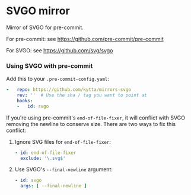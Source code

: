 SVGO mirror
===========

Mirror of SVGO for pre-commit.

For pre-commit: see https://github.com/pre-commit/pre-commit

For SVGO: see https://github.com/svg/svgo


### Using SVGO with pre-commit

Add this to your `.pre-commit-config.yaml`:

```yaml
-   repo: https://github.com/kytta/mirrors-svgo
    rev: ''  # Use the sha / tag you want to point at
    hooks:
    -   id: svgo
```

If you're using pre-commit's `end-of-file-fixer`, it will conflict with SVGO
removing the newline to conserve size. There are two ways to fix this conflict:

1. Ignore SVG files for `end-of-file-fixer`:

   ```yaml
   - id: end-of-file-fixer
     exclude: '\.svg$'
   ```

2. Use SVGO's `--final-newline` argument:

   ```yaml
   - id: svgo
     args: [ --final-newline ]
   ```
